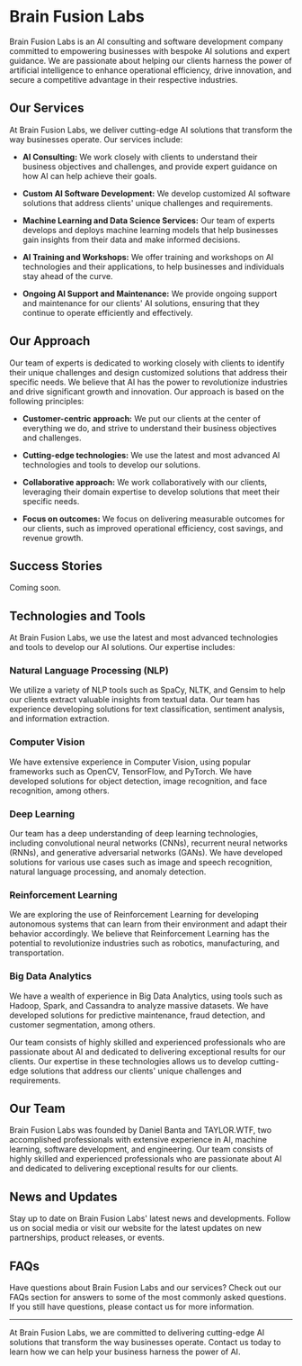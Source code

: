 # Brain Fusion Labs

Brain Fusion Labs is an AI consulting and software development company committed to empowering businesses with bespoke AI solutions and expert guidance. We are passionate about helping our clients harness the power of artificial intelligence to enhance operational efficiency, drive innovation, and secure a competitive advantage in their respective industries.

## Our Services

At Brain Fusion Labs, we deliver cutting-edge AI solutions that transform the way businesses operate. Our services include:

- **AI Consulting:** We work closely with clients to understand their business objectives and challenges, and provide expert guidance on how AI can help achieve their goals.

- **Custom AI Software Development:** We develop customized AI software solutions that address clients' unique challenges and requirements.

- **Machine Learning and Data Science Services:** Our team of experts develops and deploys machine learning models that help businesses gain insights from their data and make informed decisions.

- **AI Training and Workshops:** We offer training and workshops on AI technologies and their applications, to help businesses and individuals stay ahead of the curve.

- **Ongoing AI Support and Maintenance:** We provide ongoing support and maintenance for our clients' AI solutions, ensuring that they continue to operate efficiently and effectively.

## Our Approach

Our team of experts is dedicated to working closely with clients to identify their unique challenges and design customized solutions that address their specific needs. We believe that AI has the power to revolutionize industries and drive significant growth and innovation. Our approach is based on the following principles:

- **Customer-centric approach:** We put our clients at the center of everything we do, and strive to understand their business objectives and challenges.

- **Cutting-edge technologies:** We use the latest and most advanced AI technologies and tools to develop our solutions.

- **Collaborative approach:** We work collaboratively with our clients, leveraging their domain expertise to develop solutions that meet their specific needs.

- **Focus on outcomes:** We focus on delivering measurable outcomes for our clients, such as improved operational efficiency, cost savings, and revenue growth.

## Success Stories

Coming soon.

## Technologies and Tools

At Brain Fusion Labs, we use the latest and most advanced technologies and tools to develop our AI solutions. Our expertise includes:

### Natural Language Processing (NLP)

We utilize a variety of NLP tools such as SpaCy, NLTK, and Gensim to help our clients extract valuable insights from textual data. Our team has experience developing solutions for text classification, sentiment analysis, and information extraction.

### Computer Vision

We have extensive experience in Computer Vision, using popular frameworks such as OpenCV, TensorFlow, and PyTorch. We have developed solutions for object detection, image recognition, and face recognition, among others.

### Deep Learning

Our team has a deep understanding of deep learning technologies, including convolutional neural networks (CNNs), recurrent neural networks (RNNs), and generative adversarial networks (GANs). We have developed solutions for various use cases such as image and speech recognition, natural language processing, and anomaly detection.

### Reinforcement Learning

We are exploring the use of Reinforcement Learning for developing autonomous systems that can learn from their environment and adapt their behavior accordingly. We believe that Reinforcement Learning has the potential to revolutionize industries such as robotics, manufacturing, and transportation.

### Big Data Analytics

We have a wealth of experience in Big Data Analytics, using tools such as Hadoop, Spark, and Cassandra to analyze massive datasets. We have developed solutions for predictive maintenance, fraud detection, and customer segmentation, among others.

Our team consists of highly skilled and experienced professionals who are passionate about AI and dedicated to delivering exceptional results for our clients. Our expertise in these technologies allows us to develop cutting-edge solutions that address our clients' unique challenges and requirements.


## Our Team

Brain Fusion Labs was founded by Daniel Banta and TAYLOR.WTF, two accomplished professionals with extensive experience in AI, machine learning, software development, and engineering. Our team consists of highly skilled and experienced professionals who are passionate about AI and dedicated to delivering exceptional results for our clients.

## News and Updates

Stay up to date on Brain Fusion Labs' latest news and developments. Follow us on social media or visit our website for the latest updates on new partnerships, product releases, or events.

## FAQs

Have questions about Brain Fusion Labs and our services? Check out our FAQs section for answers to some of the most commonly asked questions. If you still have questions, please contact us for more information.

---

At Brain Fusion Labs, we are committed to delivering cutting-edge AI solutions that transform the way businesses operate. Contact us today to learn how we can help your business harness the power of AI.
